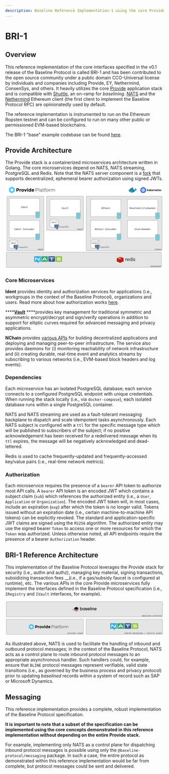 ```yaml
---
description: Baseline Reference Implementation-1 using the core Provide stack.
---
```


# BRI-1

## Overview

This reference implementation of the core interfaces specified in the v0.1 release of the Baseline Protocol is called BRI-1 and has been contributed to the open source community under a public domain CCO-Universal license by individuals and companies including Provide, EY, Nethermind, ConsenSys, and others. It heavily utilizes the core [Provide](https://provide.services) application stack and is compatible with [Shuttle](https://shuttle.provide.services/waitlist), an on-ramp for _baselining_. [NATS](https://nats.io/) and the [Nethermind](https://nethermind.io/) Ethereum client \(the first client to implement the Baseline Protocol RPC\) are opinionatedly used by default.

The reference implementation is instrumented to run on the Ethereum Ropsten testnet and can be configured to run on many other public or permissioned EVM-based blockchains.

The BRI-1 "base" example codebase can be found [here](https://github.com/ethereum-oasis/baseline/tree/master/examples/bri-1/base-example).

## Provide Architecture

The Provide stack is a containerized microservices architecture written in Golang. The core microservices depend on NATS, NATS streaming, PostgreSQL and Redis. Note that the NATS server component is a [fork](https://github.com/kthomas/nats-server) that supports decentralized, ephemeral bearer authorization using signed JWTs.

![The core Provide microservices architecture fully-implements the Baseline Protocol spec.](../../.gitbook/assets/image.png)

### **Core Microservices**

**Ident** provides identity and authorization services for applications \(i.e., workgroups in the context of the Baseline Protocol\), organizations and users. Read more about how authorization works [here](./#authorization).

\*\*\*\*[**Vault**](https://docs.provide.services/vault) ****provides key management for traditional symmetric and asymmetric encrypt/decrypt and sign/verify operations in addition to support for elliptic curves required for advanced messaging and privacy applications.

**NChain** provides [various APIs](https://docs.provide.services/api/c2/container-runtime) for building decentralized applications and deploying and managing peer-to-peer infrastructure. The service also provides daemons for \(i\) monitoring reachability of network infrastructure and \(ii\) creating durable, real-time event and analytics streams by subscribing to various networks \(i.e., EVM-based block headers and log events\).

### Dependencies

Each microservice has an isolated PostgreSQL database; each service connects to a configured PostgreSQL endpoint with unique credentials. When running the stack locally \(i.e., via `docker-compose`\), each isolated database runs within a single PostgreSQL container.

NATS and NATS streaming are used as a fault-tolerant messaging backplane to dispatch and scale idempotent tasks asynchronously. Each NATS subject is configured with a `ttl`  for the specific message type which will be published to subscribers of the subject; if no positive acknowledgement has been received for a redelivered message when its `ttl` expires, the message will be negatively acknowledged and dead-lettered.

Redis is used to cache frequently-updated and frequently-accessed key/value pairs \(i.e., real-time network metrics\).

### Authorization

Each microservice requires the presence of a `bearer` API token to authorize most API calls. A `bearer` API token is an encoded JWT which contains a subject claim \(`sub`\) which references the authorized entity \(i.e., a `User`, `Application`  or `Organization`\). The encoded JWT token will, in most cases, include an expiration \(`exp`\) after which the token is no longer valid. Tokens issued without an expiration date \(i.e., certain machine-to-machine API tokens\) can be explicitly revoked. The standard and application-specific JWT claims are signed using the `RS256` algorithm. The authorized entity may use the signed bearer `Token` to access one or more resources for which the `Token` was authorized. Unless otherwise noted, all API endpoints require the presence of a bearer `Authorization` header.

## BRI-1 Reference Architecture

This implementation of the Baseline Protocol leverages the Provide stack for security \(i.e., authn and authz\), managing key material, signing transactions, subsidizing transaction fees __\(i.e., if a gas/subsidy faucet is configured at runtime\), etc. The various APIs in the core Provide microservices fully implement the interfaces defined in the Baseline Protocol specification \(i.e., `IRegistry` and `IVault` interfaces, for example\).

![](../../.gitbook/assets/image%20%281%29.png)

As illustrated above, NATS is used to facilitate the handling of inbound and outbound protocol messages; in the context of the Baseline Protocol, NATS acts as a control plane to route inbound protocol messages to an appropriate asynchronous handler. Such handlers could, for example, ensure that `BLINE` protocol messages represent verifiable, valid state transitions \(i.e., as governed by the business process and privacy protocol\) prior to updating _baselined_ records within a system of record such as SAP or Microsoft Dynamics.

## Messaging

This reference implementation provides a complete, robust implementation of the Baseline Protocol specification. 

**It is important to note that a subset of the specification can be implemented using the core concepts demonstrated in this reference implementation without depending on the entire Provide stack.**

For example, implementing only NATS as a control plane for dispatching inbound protocol messages is possible using only the `@baseline-protocol/messaging` package. In such a case, the entire protocol as demonstrated within this reference implementation would be far from complete, but protocol messages could be sent and delivered.

## 

